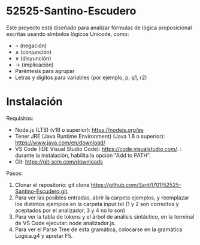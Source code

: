 # 52525-Santino-Escudero
Este proyecto está diseñado para analizar fórmulas de lógica proposicional escritas usando símbolos lógicos Unicode, como:

- ¬ (negación)
- ∧ (conjunción)
- ∨ (disyunción)
- → (implicación)
- Paréntesis para agrupar
- Letras y dígitos para variables (por ejemplo, p, q1, r2)
# Instalación
Requisitos:

- Node.js (LTS) (v16 o superior): https://nodejs.org/es
- Tener JRE (Java Runtime Environment) (Java 1.8 o superior): https://www.java.com/en/download/
- VS Code (IDE Visual Studio Code): https://code.visualstudio.com/. : durante la instalación, habilita la opción "Add to PATH".
- Git: https://git-scm.com/downloads

Pasos:

1. Clonar el repositorio: git clone https://github.com/Santi1701/52525-Santino-Escudero.git.
2. Para ver las posibles entradas, abrir la carpeta ejemplos, y reemplazar los distintos ejemplos en la carpeta input.txt (1 y 2 son correctos y aceptados por el analizador, 3 y 4 no lo son)
3. Para ver la tabla de tokens y el árbol de análisis sintáctico, en la terminal de VS Code ejecutar: node analizador.js.
4. Para ver el Parse Tree de esta gramática, colocarse en la gramática Logica.g4 y apretar F5.
